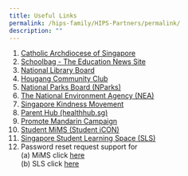 ```yaml
---
title: Useful Links
permalink: /hips-family/HIPS-Partners/permalink/
description: ""
---
```

1.   [Catholic Archdiocese of Singapore](https://www.catholic.sg/) 
2.   [Schoolbag - The Education News Site](https://www.schoolbag.edu.sg/)
3.  [National Library Board](https://www.nlb.gov.sg/main/home)
5.  [Hougang Community Club](https://www.onepa.gov.sg/cc/hougang-cc)
6.  [National Parks Board (NParks)](https://www.nparks.gov.sg/)
7.  [The National Environment Agency (NEA)](https://www.nea.gov.sg/)
8.  [Singapore Kindness Movement](https://www.kindness.sg/)
9.  [Parent Hub (healthhub.sg)](https://www.healthhub.sg/programmes/183/parent-hub)
10.  [Promote Mandarin Campaign](https://www.languagecouncils.sg/mandarin/en)
11.  [Student MiMS (Student iCON)](https://workspace.google.com/dashboard)
12.  [Singapore Student Learning Space (SLS)](https://vle.learning.moe.edu.sg/login)
13.  Password reset request support for
			 <br> (a) MiMS click [here](https://go.gov.sg/hips-student-icon-reset)
			 <br> (b) SLS click [here](https://go.gov.sg/hips-slsunlock)